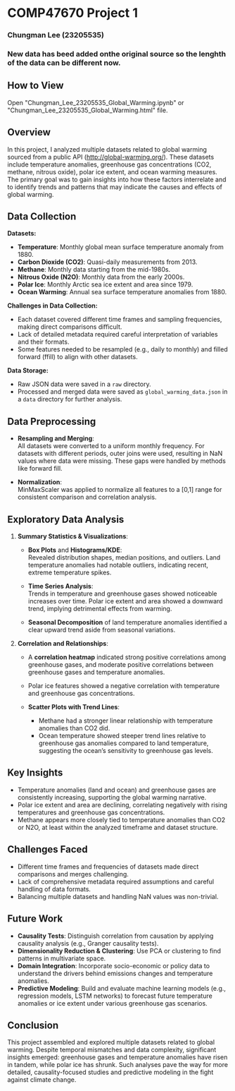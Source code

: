 # COMP47670 Project 1  
### Chungman Lee (23205535)

### New data has beed added onthe original source so the lenghth of the data can be different now.

## How to View
Open "Chungman_Lee_23205535_Global_Warming.ipynb" or "Chungman_Lee_23205535_Global_Warming.html" file.

## Overview
In this project, I analyzed multiple datasets related to global warming sourced from a public API (http://global-warming.org/). These datasets include temperature anomalies, greenhouse gas concentrations (CO2, methane, nitrous oxide), polar ice extent, and ocean warming measures. The primary goal was to gain insights into how these factors interrelate and to identify trends and patterns that may indicate the causes and effects of global warming.

## Data Collection
**Datasets:**
- **Temperature**: Monthly global mean surface temperature anomaly from 1880.
- **Carbon Dioxide (CO2)**: Quasi-daily measurements from 2013.
- **Methane**: Monthly data starting from the mid-1980s.
- **Nitrous Oxide (N2O)**: Monthly data from the early 2000s.
- **Polar Ice**: Monthly Arctic sea ice extent and area since 1979.
- **Ocean Warming**: Annual sea surface temperature anomalies from 1880.

**Challenges in Data Collection:**
- Each dataset covered different time frames and sampling frequencies, making direct comparisons difficult.
- Lack of detailed metadata required careful interpretation of variables and their formats.
- Some features needed to be resampled (e.g., daily to monthly) and filled forward (ffill) to align with other datasets.

**Data Storage:**
- Raw JSON data were saved in a `raw` directory.
- Processed and merged data were saved as `global_warming_data.json` in a `data` directory for further analysis.

## Data Preprocessing
- **Resampling and Merging**:  
  All datasets were converted to a uniform monthly frequency. For datasets with different periods, outer joins were used, resulting in NaN values where data were missing. These gaps were handled by methods like forward fill.
  
- **Normalization**:  
  MinMaxScaler was applied to normalize all features to a [0,1] range for consistent comparison and correlation analysis.

## Exploratory Data Analysis
1. **Summary Statistics & Visualizations**:  
   - **Box Plots** and **Histograms/KDE**:  
     Revealed distribution shapes, median positions, and outliers. Land temperature anomalies had notable outliers, indicating recent, extreme temperature spikes.
   
   - **Time Series Analysis**:  
     Trends in temperature and greenhouse gases showed noticeable increases over time. Polar ice extent and area showed a downward trend, implying detrimental effects from warming.
     
   - **Seasonal Decomposition** of land temperature anomalies identified a clear upward trend aside from seasonal variations.

2. **Correlation and Relationships**:
   - A **correlation heatmap** indicated strong positive correlations among greenhouse gases, and moderate positive correlations between greenhouse gases and temperature anomalies.
   - Polar ice features showed a negative correlation with temperature and greenhouse gas concentrations.
   
   - **Scatter Plots with Trend Lines**:
     - Methane had a stronger linear relationship with temperature anomalies than CO2 did.
     - Ocean temperature showed steeper trend lines relative to greenhouse gas anomalies compared to land temperature, suggesting the ocean’s sensitivity to greenhouse gas levels.

## Key Insights
- Temperature anomalies (land and ocean) and greenhouse gases are consistently increasing, supporting the global warming narrative.
- Polar ice extent and area are declining, correlating negatively with rising temperatures and greenhouse gas concentrations.
- Methane appears more closely tied to temperature anomalies than CO2 or N2O, at least within the analyzed timeframe and dataset structure.

## Challenges Faced
- Different time frames and frequencies of datasets made direct comparisons and merges challenging.
- Lack of comprehensive metadata required assumptions and careful handling of data formats.
- Balancing multiple datasets and handling NaN values was non-trivial.

## Future Work
- **Causality Tests**: Distinguish correlation from causation by applying causality analysis (e.g., Granger causality tests).
- **Dimensionality Reduction & Clustering**: Use PCA or clustering to find patterns in multivariate space.
- **Domain Integration**: Incorporate socio-economic or policy data to understand the drivers behind emissions changes and temperature anomalies.
- **Predictive Modeling**: Build and evaluate machine learning models (e.g., regression models, LSTM networks) to forecast future temperature anomalies or ice extent under various greenhouse gas scenarios.

## Conclusion
This project assembled and explored multiple datasets related to global warming. Despite temporal mismatches and data complexity, significant insights emerged: greenhouse gases and temperature anomalies have risen in tandem, while polar ice has shrunk. Such analyses pave the way for more detailed, causality-focused studies and predictive modeling in the fight against climate change.
